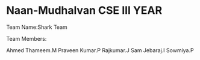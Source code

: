 # Naan-Mudhalvan CSE III YEAR

Team Name:Shark Team

Team Members:

Ahmed Thameem.M
Praveen Kumar.P
Rajkumar.J
Sam Jebaraj.I
Sowmiya.P
